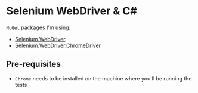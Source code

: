 # Selenium WebDriver & C# #

`NuGet` packages I'm using:

- [Selenium.WebDriver][nuget-selenium-webdriver]
- [Selenium.WebDriver.ChromeDriver][nuget-selenium-chromedriver]

## Pre-requisites ##

- `Chrome` needs to be installed on the machine where you'll be running the tests

[nuget-selenium-webdriver]: https://www.nuget.org/packages/Selenium.WebDriver/
[nuget-selenium-chromedriver]: https://www.nuget.org/packages/Selenium.WebDriver.ChromeDriver/
